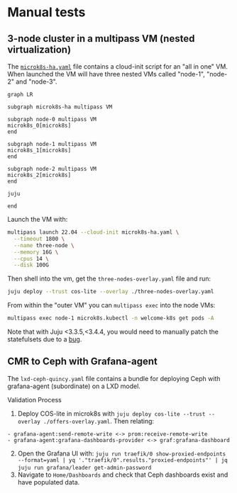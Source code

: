 # Manual tests

## 3-node cluster in a multipass VM (nested virtualization)
The [`microk8s-ha.yaml`](microk8s-ha.yaml) file contains a cloud-init script
for an "all in one" VM. When launched the VM will have three nested VMs called
"node-1", "node-2" and "node-3".

```mermaid
graph LR

subgraph microk8s-ha multipass VM

subgraph node-0 multipass VM
microk8s_0[microk8s]
end

subgraph node-1 multipass VM
microk8s_1[microk8s]
end

subgraph node-2 multipass VM
microk8s_2[microk8s]
end

juju

end
```

Launch the VM with:
```bash
multipass launch 22.04 --cloud-init microk8s-ha.yaml \
  --timeout 1800 \
  --name three-node \
  --memory 16G \
  --cpus 14 \
  --disk 100G
```

Then shell into the vm, get the `three-nodes-overlay.yaml` file and run:
```bash
juju deploy --trust cos-lite --overlay ./three-nodes-overlay.yaml
```

From within the "outer VM" you can `multipass exec` into the node VMs:
```bash
multipass exec node-1 microk8s.kubectl -n welcome-k8s get pods -A
```

Note that with Juju <3.3.5,<3.4.4, you would need to manually patch the
statefulsets due to a [bug](https://bugs.launchpad.net/juju/+bug/2062934).

## CMR to Ceph with Grafana-agent
The `lxd-ceph-quincy.yaml` file contains a bundle for deploying Ceph with grafana-agent (subordinate) on a LXD model.

Validation Process
1. Deploy COS-lite in microk8s with `juju deploy cos-lite --trust --overlay ./offers-overlay.yaml`. Then relating:
```
- grafana-agent:send-remote-write <-> prom:receive-remote-write
- grafana-agent:grafana-dashboards-provider <-> graf:grafana-dashboard
```
2. Open the Grafana UI with:
`juju run traefik/0 show-proxied-endpoints --format=yaml | yq '."traefik/0".results."proxied-endpoints"' | jq`
`juju run grafana/leader get-admin-password`
3. Navigate to `Home/Dashboards` and check that Ceph dashboards exist and have populated data.